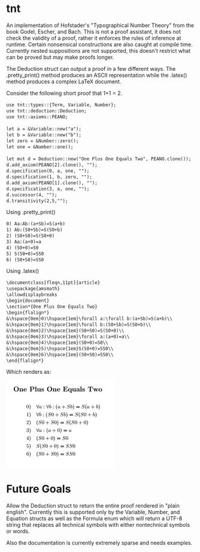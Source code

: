 # tnt
An implementation of Hofstader's "Typographical Number Theory" from the book Godel, Escher, and Bach. This is not a proof assistant, it does not check the validity of a proof, rather it enforces the rules of inference at runtime. Certain nonsensical constructions are also caught at compile time. Currently nested suppositions are not supported, this doesn't restrict what can be proved but may make proofs longer.

The Deduction struct can output a proof in a few different ways. The .pretty_print() method produces an ASCII representation while the .latex() method produces a complex LaTeX document.

Consider the following short proof that 1+1 = 2.

```
use tnt::types::{Term, Variable, Number};
use tnt::deduction::Deduction;
use tnt::axioms::PEANO;

let a = &Variable::new("a");
let b = &Variable::new("b");
let zero = &Number::zero();
let one = &Number::one();

let mut d = Deduction::new("One Plus One Equals Two", PEANO.clone());
d.add_axiom(PEANO[2].clone(), "");
d.specification(0, a, one, "");
d.specification(1, b, zero, "");
d.add_axiom(PEANO[1].clone(), "");
d.specification(3, a, one, "");
d.successor(4, "");
d.transitivity(2,5,"");
```

Using .pretty_print()

```
0) Aa:Ab:(a+Sb)=S(a+b)
1) Ab:(S0+Sb)=S(S0+b)
2) (S0+S0)=S(S0+0)   
3) Aa:(a+0)=a        
4) (S0+0)=S0
5) S(S0+0)=SS0       
6) (S0+S0)=SS0
```

Using .latex()

```
\documentclass[fleqn,11pt]{article}
\usepackage{amsmath}
\allowdisplaybreaks
\begin{document}
\section*{One Plus One Equals Two}
\begin{flalign*}
&\hspace{0em}0)\hspace{1em}\forall a:\forall b:(a+Sb)=S(a+b)\\
&\hspace{0em}1)\hspace{1em}\forall b:(S0+Sb)=S(S0+b)\\
&\hspace{0em}2)\hspace{1em}(S0+S0)=S(S0+0)\\
&\hspace{0em}3)\hspace{1em}\forall a:(a+0)=a\\
&\hspace{0em}4)\hspace{1em}(S0+0)=S0\\
&\hspace{0em}5)\hspace{1em}S(S0+0)=SS0\\
&\hspace{0em}6)\hspace{1em}(S0+S0)=SS0\\
\end{flalign*}
```

Which renders as:

![one and one is two](https://github.com/SymmetricChaos/tnt/blob/master/examples/addition_snip.PNG?raw=true)

# Future Goals
Allow the Deduction struct to return the entire proof rendered in "plain english". Currently this is supported only by the Variable, Number, and Equation structs as well as the Formula enum which will return a UTF-8 string that replaces all technical symbols with either nontechnical symbols or words.

Also the documentation is currently extremely sparse and needs examples.